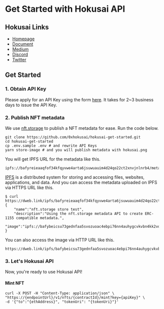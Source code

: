 # Get Started with Hokusai API

## Hokusai Links
- [Homepage](https://hokusai.app)
- [Document](https://docs.hokusai.app)
- [Medium](https://0xhokusai.medium.com)
- [Discord](https://discord.com/invite/34fmuE25G2)
- [Twitter](https://twitter.com/0xHokusai)

## Get Started

### 1. Obtain API Key

Please apply for an API Key using the form [here](https://hokusai.app/pre-register).
It takes for 2~3 business days to issue the API Key.

### 2. Publish NFT metadata

We use [nft.storage](https://nft.storage/) to publish a NFT metadata for ease.
Run the code below.

```
git clone https://github.com/0xhokusai/hokusai-get-started.git
cd hokusai-get-started
cp .env.sample .env # and rewrite API Keys
yarn store-image # and you will publish metadata with hokusai.png
```

You will get IPFS URL for the metadata like this.

```
ipfs://bafyreieaaqfof34kfqyvwe4arta6jsuwuauim4d24qo22ct2xnvjnlnrb4/metadata.json
```

[IPFS](https://docs.ipfs.io/) is a distributed system for storing and accessing files, websites, applications, and data.
And you can access the metadata uploaded on IPFS via HTTPS URL like this.

```
$ curl https://dweb.link/ipfs/bafyreieaaqfof34kfqyvwe4arta6jsuwuauim4d24qo22ct2xnvjnlnrb4/metadata.json
{
    "name":"nft.storage store test",
    "description":"Using the nft.storage metadata API to create ERC-1155 compatible metadata.",
    "image":"ipfs://bafybeicsu73gednfaa5svozuoac4ebpi76nn4auhygcvkvbn4kk2vdv5ey/hokusai.png"
}
```

You can also access the image via HTTP URL like this.
```
https://dweb.link/ipfs/bafybeicsu73gednfaa5svozuoac4ebpi76nn4auhygcvkvbn4kk2vdv5ey/hokusai.png
```

### 3. Let's Hokusai API

Now, you're ready to use Hokusai API!

#### Mint NFT
```
curl -X POST -H "Content-Type: application/json" \ 
"https://{endpointUrl}/v1/nfts/{contractId}/mint?key={apiKey}" \
-d '{"to":"{ethAddress}", "tokenUri": "{tokenUri}"}'
```